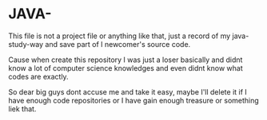 # JAVA-

This file is not a project file or anything like that, just a record of my java-study-way and save part of I newcomer's source code.

Cause when create this repository I was just a loser basically and didnt know a lot of computer science knowledges and even didnt know what codes are exactly.

So dear big guys dont accuse me and take it easy, maybe I'll delete it if I have enough code repositories or I have gain enough treasure or something liek that.


